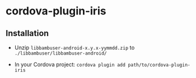 cordova-plugin-iris
===================


## Installation

- Unzip `libbambuser-android-x.y.x-yymmdd.zip` to `./libbambuser/libbambuser-android/`

- In your Cordova project: `cordova plugin add path/to/cordova-plugin-iris`
